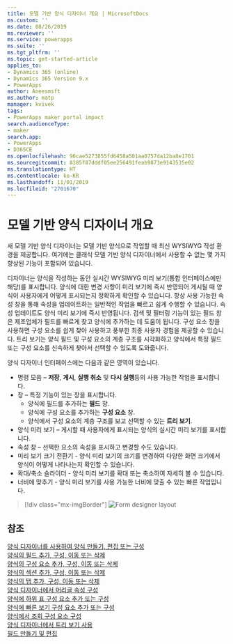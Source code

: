 ```yaml
---
title: 모델 기반 양식 디자이너 개요 | MicrosoftDocs
ms.custom: ''
ms.date: 08/26/2019
ms.reviewer: ''
ms.service: powerapps
ms.suite: ''
ms.tgt_pltfrm: ''
ms.topic: get-started-article
applies_to:
- Dynamics 365 (online)
- Dynamics 365 Version 9.x
- PowerApps
author: Aneesmsft
ms.author: matp
manager: kvivek
tags:
- PowerApps maker portal impact
search.audienceType:
- maker
search.app:
- PowerApps
- D365CE
ms.openlocfilehash: 96cae5273855fd6458a501aa0757da12ba8e1701
ms.sourcegitcommit: 8185f87dddf05ee256491feab9873e9143535e02
ms.translationtype: HT
ms.contentlocale: ko-KR
ms.lasthandoff: 11/01/2019
ms.locfileid: "2701670"
---
```

# <a name="overview-of-the-model-driven-form-designer"></a>모델 기반 양식 디자이너 개요
새 모델 기반 양식 디자이너는 모델 기반 양식으로 작업할 때 최신 WYSIWYG 작성 환경을 제공합니다. 여기에는 클래식 모델 기반 양식 디자이너에서 사용할 수 없는 몇 가지 향상된 기능이 포함되어 있습니다. 

디자이너는 양식을 작성하는 동안 실시간 WYSIWYG 미리 보기(통합 인터페이스에만 해당)를 표시합니다. 양식에 대한 변경 사항이 미리 보기에 즉시 반영되어 게시될 때 양식이 사용자에게 어떻게 표시되는지 정확하게 확인할 수 있습니다. 항상 사용 가능한 속성 창을 통해 속성을 업데이트하는 일반적인 작업을 빠르고 쉽게 수행할 수 있습니다. 속성 업데이트도 양식 미리 보기에 즉시 반영됩니다. 검색 및 필터링 기능이 있는 필드 창은 제조업체가 필드를 빠르게 찾고 양식에 추가하는 데 도움이 됩니다. 구성 요소 창을 사용하면 구성 요소를 쉽게 찾아 사용하고 풍부한 최종 사용자 경험을 제공할 수 있습니다. 트리 보기는 양식 필드 및 구성 요소의 계층 구조를 시각화하고 양식에서 특정 필드 또는 구성 요소를 신속하게 찾아서 선택할 수 있도록 도와줍니다.

양식 디자이너 인터페이스에는 다음과 같은 영역이 있습니다. 
- 명령 모음 – **저장**, **게시**, **실행 취소** 및 **다시 실행**등의 사용 가능한 작업을 표시합니다. 
- 창 – 특정 기능이 있는 창을 표시합니다.
  - 양식에 필드를 추가하는 **필드** 창.
  - 양식에 구성 요소를 추가하는 **구성 요소** 창.
  - 양식에서 구성 요소의 계층 구조를 보고 선택할 수 있는 **트리 보기**.
- 양식 미리 보기 – 게시할 때 사용자에게 표시되는 양식의 실시간 미리 보기를 표시합니다. 
- 속성 창 – 선택한 요소의 속성을 표시하고 변경할 수도 있습니다.
- 미리 보기 크기 전환기 - 양식 미리 보기의 크기를 변경하여 다양한 화면 크기에서 양식이 어떻게 나타나는지 확인할 수 있습니다.
- 확대/축소 슬라이더 - 양식 미리 보기를 확대 또는 축소하여 자세히 볼 수 있습니다.
- 너비에 맞추기 - 양식 미리 보기를 사용 가능한 너비에 맞출 수 있는 빠른 작업입니다.

> [!div class="mx-imgBorder"] 
> ![](media/FormDesignerOverview.png "Form designer layout")

## <a name="see-also"></a>참조
[양식 디자이너를 사용하여 양식 만들기, 편집 또는 구성](create-and-edit-forms.md)  
[양식의 필드 추가, 구성, 이동 또는 삭제](add-move-or-delete-fields-on-form.md)  
[양식의 구성 요소 추가, 구성, 이동 또는 삭제](add-move-configure-or-delete-components-on-form.md)  
[양식의 섹션 추가, 구성, 이동 또는 삭제](add-move-or-delete-sections-on-form.md)  
[양식의 탭 추가, 구성, 이동 또는 삭제](add-move-or-delete-tabs-on-form.md)  
[양식 디자이너에서 머리글 속성 구성](form-designer-header-properties.md)  
[양식에 하위 표 구성 요소 추가 또는 구성](form-designer-add-configure-subgrid.md)  
[양식에 빠른 보기 구성 요소 추가 또는 구성](form-designer-add-configure-quickview.md)  
[양식에서 조회 구성 요소 구성](form-designer-add-configure-lookup.md)  
[양식 디자이너에서 트리 보기 사용](using-tree-view-on-form.md)  
[필드 만들기 및 편집](../common-data-service/create-edit-field-portal.md)  
